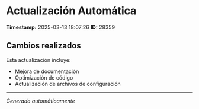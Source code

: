 # Actualización Automática

**Timestamp:** 2025-03-13 18:07:26
**ID:** 28359

## Cambios realizados

Esta actualización incluye:
- Mejora de documentación
- Optimización de código
- Actualización de archivos de configuración

---
*Generado automáticamente*
